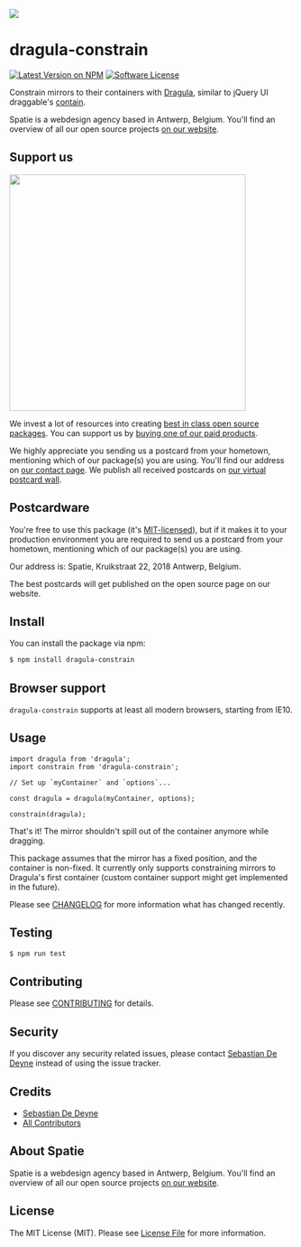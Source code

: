 
[<img src="https://github-ads.s3.eu-central-1.amazonaws.com/support-ukraine.svg?t=1" />](https://supportukrainenow.org)

# dragula-constrain

[![Latest Version on NPM](https://img.shields.io/npm/v/dragula-constrain.svg?style=flat-square)](https://npmjs.com/package/dragula-constrain)
[![Software License](https://img.shields.io/badge/license-MIT-brightgreen.svg?style=flat-square)](LICENSE.md)

Constrain mirrors to their containers with [Dragula](https://bevacqua.github.io/dragula/), similar to jQuery UI draggable's [contain](https://jqueryui.com/draggable/).

Spatie is a webdesign agency based in Antwerp, Belgium. You'll find an overview of all our open source projects [on our website](https://spatie.be/opensource).

## Support us

[<img src="https://github-ads.s3.eu-central-1.amazonaws.com/dragula-constrain.jpg?t=1" width="419px" />](https://spatie.be/github-ad-click/dragula-constrain)

We invest a lot of resources into creating [best in class open source packages](https://spatie.be/open-source). You can support us by [buying one of our paid products](https://spatie.be/open-source/support-us).

We highly appreciate you sending us a postcard from your hometown, mentioning which of our package(s) you are using. You'll find our address on [our contact page](https://spatie.be/about-us). We publish all received postcards on [our virtual postcard wall](https://spatie.be/open-source/postcards).

## Postcardware

You're free to use this package (it's [MIT-licensed](LICENSE.md)), but if it makes it to your production environment you are required to send us a postcard from your hometown, mentioning which of our package(s) you are using.

Our address is: Spatie, Kruikstraat 22, 2018 Antwerp, Belgium.

The best postcards will get published on the open source page on our website.

## Install

You can install the package via npm:

```bash
$ npm install dragula-constrain
```

## Browser support

`dragula-constrain` supports at least all modern browsers, starting from IE10.

## Usage

```es6
import dragula from 'dragula';
import constrain from 'dragula-constrain';

// Set up `myContainer` and `options`...

const dragula = dragula(myContainer, options);

constrain(dragula);
```

That's it! The mirror shouldn't spill out of the container anymore while dragging.

This package assumes that the mirror has a fixed position, and the container is non-fixed. It currently only supports constraining mirrors to Dragula's first container (custom container support might get implemented in the future).

Please see [CHANGELOG](CHANGELOG.md) for more information what has changed recently.

## Testing

``` bash
$ npm run test
```

## Contributing

Please see [CONTRIBUTING](CONTRIBUTING.md) for details.

## Security

If you discover any security related issues, please contact [Sebastian De Deyne](https://github.com/sebastiandedeyne) instead of using the issue tracker.

## Credits

- [Sebastian De Deyne](https://github.com/sebastiandedeyne)
- [All Contributors](../../contributors)

## About Spatie
Spatie is a webdesign agency based in Antwerp, Belgium. You'll find an overview of all our open source projects [on our website](https://spatie.be/opensource).

## License

The MIT License (MIT). Please see [License File](LICENSE.md) for more information.

